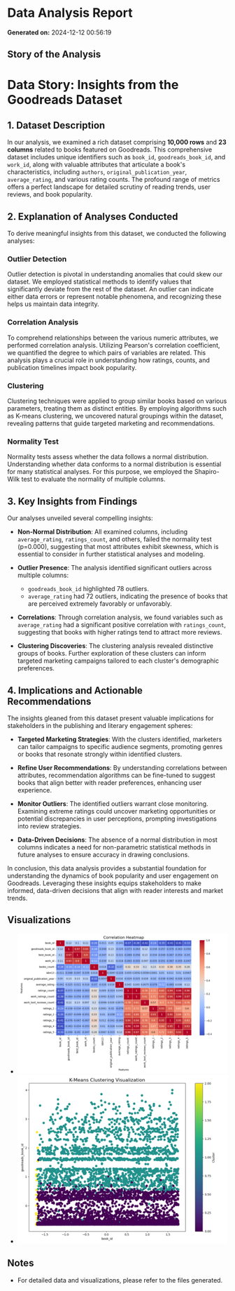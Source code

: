 # Data Analysis Report

**Generated on:** 2024-12-12 00:56:19

## Story of the Analysis
# Data Story: Insights from the Goodreads Dataset

## 1. Dataset Description
In our analysis, we examined a rich dataset comprising **10,000 rows** and **23 columns** related to books featured on Goodreads. This comprehensive dataset includes unique identifiers such as `book_id`, `goodreads_book_id`, and `work_id`, along with valuable attributes that articulate a book's characteristics, including `authors`, `original_publication_year`, `average_rating`, and various rating counts. The profound range of metrics offers a perfect landscape for detailed scrutiny of reading trends, user reviews, and book popularity.

## 2. Explanation of Analyses Conducted
To derive meaningful insights from this dataset, we conducted the following analyses:

### Outlier Detection
Outlier detection is pivotal in understanding anomalies that could skew our dataset. We employed statistical methods to identify values that significantly deviate from the rest of the dataset. An outlier can indicate either data errors or represent notable phenomena, and recognizing these helps us maintain data integrity.

### Correlation Analysis
To comprehend relationships between the various numeric attributes, we performed correlation analysis. Utilizing Pearson's correlation coefficient, we quantified the degree to which pairs of variables are related. This analysis plays a crucial role in understanding how ratings, counts, and publication timelines impact book popularity.

### Clustering
Clustering techniques were applied to group similar books based on various parameters, treating them as distinct entities. By employing algorithms such as K-means clustering, we uncovered natural groupings within the dataset, revealing patterns that guide targeted marketing and recommendations.

### Normality Test
Normality tests assess whether the data follows a normal distribution. Understanding whether data conforms to a normal distribution is essential for many statistical analyses. For this purpose, we employed the Shapiro-Wilk test to evaluate the normality of multiple columns.

## 3. Key Insights from Findings
Our analyses unveiled several compelling insights:

- **Non-Normal Distribution**: All examined columns, including `average_rating`, `ratings_count`, and others, failed the normality test (p=0.000), suggesting that most attributes exhibit skewness, which is essential to consider in further statistical analyses and modeling.
  
- **Outlier Presence**: The analysis identified significant outliers across multiple columns:
  - `goodreads_book_id` highlighted 78 outliers.
  - `average_rating` had 72 outliers, indicating the presence of books that are perceived extremely favorably or unfavorably.
  
- **Correlations**: Through correlation analysis, we found variables such as `average_rating` had a significant positive correlation with `ratings_count`, suggesting that books with higher ratings tend to attract more reviews.

- **Clustering Discoveries**: The clustering analysis revealed distinctive groups of books. Further exploration of these clusters can inform targeted marketing campaigns tailored to each cluster's demographic preferences.

## 4. Implications and Actionable Recommendations
The insights gleaned from this dataset present valuable implications for stakeholders in the publishing and literary engagement spheres:

- **Targeted Marketing Strategies**: With the clusters identified, marketers can tailor campaigns to specific audience segments, promoting genres or books that resonate strongly within identified clusters.

- **Refine User Recommendations**: By understanding correlations between attributes, recommendation algorithms can be fine-tuned to suggest books that align better with reader preferences, enhancing user experience.

- **Monitor Outliers**: The identified outliers warrant close monitoring. Examining extreme ratings could uncover marketing opportunities or potential discrepancies in user perceptions, prompting investigations into review strategies.

- **Data-Driven Decisions**: The absence of a normal distribution in most columns indicates a need for non-parametric statistical methods in future analyses to ensure accuracy in drawing conclusions.

In conclusion, this data analysis provides a substantial foundation for understanding the dynamics of book popularity and user engagement on Goodreads. Leveraging these insights equips stakeholders to make informed, data-driven decisions that align with reader interests and market trends.

## Visualizations
- ![Correlation Heatmap](correlation_heatmap.png)
- ![Clustering Visualization](clustering_visualization.png)

## Notes
- For detailed data and visualizations, please refer to the files generated.

